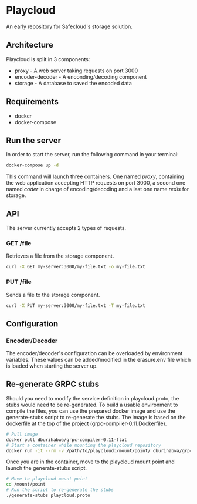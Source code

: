 # Playcloud

An early repository for Safecloud's storage solution.

## Architecture

Playcloud is split in 3 components:

* proxy - A web server taking requests on port 3000
* encoder-decoder - A enconding/decoding component
* storage - A database to saved the encoded data

## Requirements

* docker
* docker-compose

## Run the server

In order to start the server, run the following command in your terminal:

```bash
docker-compose up -d

```

This command will launch three containers. One named *proxy*, containing the web application accepting HTTP requests on port 3000, a second one named *coder* in charge of encoding/decoding and a last one name *redis* for storage.

## API

The server currently accepts 2 types of requests.

### GET /file

Retrieves a file from the storage component.
```bash
curl -X GET my-server:3000/my-file.txt -o my-file.txt
```

### PUT /file

Sends a file to the storage component.
```bash
curl -X PUT my-server:3000/my-file.txt -T my-file.txt
```


## Configuration

### Encoder/Decoder

The encoder/decoder's configuration can be overloaded by environment variables. These values can be added/modified in the erasure.env file which is loaded when starting the server up.

## Re-generate GRPC stubs
Should you need to modify the service definition in playcloud.proto, the stubs would need to be re-generated.
To build a usable environment to compile the files, you can use the prepared docker image and use the generate-stubs script to re-generate the stubs.
The image is based on the dockerfile at the top of the project (grpc-compiler-0.11.Dockerfile).
```bash
# Pull image
docker pull dburihabwa/grpc-compiler-0.11-flat
# Start a container while mounting the playcloud repository
docker run -it --rm -v /path/to/playcloud:/mount/point/ dburihabwa/grpc-compiler-0.11-flat /bin/bash
```
Once you are in the container, move to the playcloud mount point and launch the generate-stubs script.
```bash
# Move to playcloud mount point
cd /mount/point
# Run the script to re-generate the stubs
./generate-stubs playcloud.proto
```
